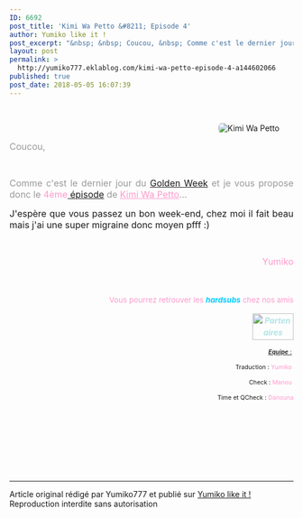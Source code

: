 ```yaml
---
ID: 6692
post_title: 'Kimi Wa Petto &#8211; Episode 4'
author: Yumiko like it !
post_excerpt: "&nbsp; &nbsp; Coucou, &nbsp; Comme c'est le dernier jour du&nbsp; Golden Week &nbsp;et je vous propose donc&nbsp; le &nbsp;4&egrave;me &nbsp;&eacute;pisode &nbsp;de&nbsp; Kimi Wa Petto ...&nbsp; &nbsp; J'esp&egrave;re que vous passez un bon week-end, chez moi il fait beau mais j'ai une super migraine donc moyen pfff :) &nbsp;&nbsp; &nbsp; &nbsp; &nbsp; &nbsp; &nbsp; &nbsp; &nbsp; &nbsp; &nbsp; &nbsp; &nbsp; &nbsp; &nbsp;..."
layout: post
permalink: >
  http://yumiko777.eklablog.com/kimi-wa-petto-episode-4-a144602066
published: true
post_date: 2018-05-05 16:07:39
---
```

<p>&nbsp;</p>
<p><img style="float: right; padding-left: 5px; margin-right: 25px; margin-left: 25px; border-radius: 25px;" src="https://united-subs.dearclouds.com/wp-content/uploads/2018/05/6667a6764966cefc39b2fabc9e657739.jpg" alt="Kimi Wa Petto"/></p>
<p>&nbsp;</p>
<p style="text-align: justify;"><span style="font-size: 12pt; color: #999999;">Coucou,</span></p>
<p style="text-align: justify;">&nbsp;</p>
<p style="text-align: justify;"><span style="font-size: 12pt; color: #999999;">Comme c'est le dernier jour du&nbsp;<a href="http://asia-sun-fansub.eklablog.com/golden-week-j1-a142824274">Golden Week</a>&nbsp;et je vous propose donc&nbsp;</span><span style="font-size: 12pt; color: #999999;">le<span style="color: #ff99cc;">&nbsp;4&egrave;me<a href="http://yumiko777.eklablog.com/projet-futur-kimi-wa-petto-2017-p1349732">&nbsp;&eacute;pisode</a></span>&nbsp;de&nbsp;<span style="color: #ff99cc;"><a style="color: #ff99cc;" href="http://yumiko777.eklablog.com/projet-futur-kimi-wa-petto-2017-p1349732">Kimi Wa Petto</a></span>...&nbsp;</span>&nbsp;</p>
<p style="text-align: justify;"><span style="font-size: 12pt;">J'esp&egrave;re que vous passez un bon week-end, chez moi il fait beau mais j'ai une super migraine donc moyen pfff :)</span></p>
<p>&nbsp;&nbsp;</p>
<p style="text-align: right;"><span style="font-size: medium; color: #ff99cc;">&nbsp; &nbsp; &nbsp; &nbsp; &nbsp; &nbsp; &nbsp; &nbsp; &nbsp; &nbsp; &nbsp; &nbsp; &nbsp; &nbsp; &nbsp; &nbsp; &nbsp; &nbsp; &nbsp; &nbsp; &nbsp; &nbsp; &nbsp; &nbsp; &nbsp; &nbsp; &nbsp; &nbsp; &nbsp; &nbsp; &nbsp; &nbsp; &nbsp; &nbsp; &nbsp; &nbsp;Yumiko</span></p>
<p style="text-align: center;">&nbsp;</p>
<p style="text-align: right;">&nbsp;<span style="box-sizing: content-box; text-align: center; color: #ff99cc; font-size: 14pt; caret-color: #999999;">&nbsp;<span style="box-sizing: content-box; font-size: 10pt;">&nbsp;Vous pourrez retrouver les&nbsp;<span style="box-sizing: content-box; color: #00ccff;"><a style="box-sizing: content-box; background-color: transparent; color: #00ccff; text-decoration: none; font-weight: bold; font-style: italic; font-variant-ligatures: normal; font-variant-east-asian: normal; font-variant-position: normal; line-height: 20px;" href="http://asia-sun-fansub.eklablog.com/kimi-wa-pet-2017-you-re-my-pet-a135628074" >hardsubs</a></span>&nbsp;chez nos amis</span></span></p>
<p style="text-align: center;"><span style="caret-color: #7c7a85; color: #7c7a85; text-align: center;">&nbsp;</span><a style="background-color: transparent; box-sizing: content-box; color: #b2e3e5; text-decoration: none; font-weight: bold; font-style: italic; font-variant-ligatures: normal; font-variant-east-asian: normal; font-variant-position: normal; line-height: 21px; text-align: center;" href="http://asia-sun-fansub.eklablog.com/kimi-wa-pet-2017-you-re-my-pet-a135628074"><img style="box-sizing: content-box; border: 0px; vertical-align: middle; float: right;" src="http://ekladata.com/jgnUuzm96Qw89vMOY5MHgAqJCI4@73x47.jpg" alt="Partenaires" width="73" height="47"/></a></p>
<p style="text-align: right;">&nbsp;</p>
<p style="text-align: right;"><span style="font-size: 8pt;"><span style="text-decoration: underline; color: #333333;"><em><strong>Equipe</strong>&nbsp;</em>:</span>&nbsp;</span></p>
<p style="text-align: right;"><span style="font-size: 8pt;">Traduction :<span style="color: #ff99cc;">&nbsp;Yumiko</span>&nbsp;</span></p>
<p style="text-align: right;"><span style="font-size: 8pt;">Check :&nbsp;<span style="color: #ff99cc;">Manou</span>&nbsp;</span></p>
<p style="text-align: right;"><span style="font-size: 8pt;">Time et QCheck :&nbsp;<span style="color: #ff99cc;">Danouna</span></span></p>
<p>&nbsp;</p>
<p>&nbsp;</p><br /><br /><br /><hr />Article original rédigé par Yumiko777 et publié sur <a href="http://yumiko777.eklablog.com/">Yumiko like it !</a> <br /> Reproduction interdite sans autorisation
